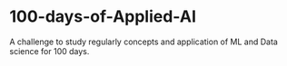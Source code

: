# 100-days-of-Applied-AI
A challenge to study regularly concepts and application of ML and Data science for 100 days.
